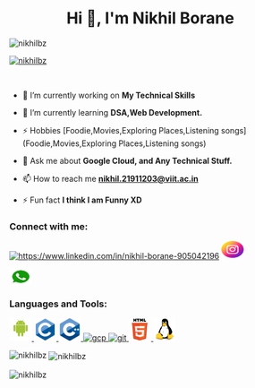 <h1 align="center">Hi 👋, I'm Nikhil Borane</h1>


<p align="left"> <img src="https://komarev.com/ghpvc/?username=nikhilbz&label=Profile%20views&color=0e75b6&style=flat" alt="nikhilbz" /> </p>

<p align="left"> <a href="https://github.com/ryo-ma/github-profile-trophy"><img src="https://github-profile-trophy.vercel.app/?username=nikhilbz" alt="nikhilbz" /></a> </p>

<p align="left"> <a href="https://twitter.com/" target="blank"><img src="https://img.shields.io/twitter/follow/?logo=twitter&style=for-the-badge" alt="" /></a> </p>

- 🔭 I’m currently working on **My Technical Skills**

- 🌱 I’m currently learning **DSA,Web Development.**

- ⚡ Hobbies [Foodie,Movies,Exploring Places,Listening songs](Foodie,Movies,Exploring Places,Listening songs)

- 💬 Ask me about **Google Cloud, and Any Technical Stuff.**

- 📫 How to reach me **nikhil.21911203@viit.ac.in**

- ⚡ Fun fact **I think I am Funny XD**

<h3 align="left">Connect with me:</h3>
<p align="left">
<a href="https://linkedin.com/in/https://www.linkedin.com/in/nikhil-borane-905042196" target="blank"><img align="center" src="https://raw.githubusercontent.com/rahuldkjain/github-profile-readme-generator/master/src/images/icons/Social/linked-in-alt.svg" alt="https://www.linkedin.com/in/nikhil-borane-905042196" height="30" width="40" /></a>
<a href="https://instagram.com/nikhil_borane_?igshid=NTc4MTIwNjQ2YQ==" target="blank"><img align="centre" src="https://github.com/NIKHILBz/NIKHILBz/blob/main/instagram.png" alt="https://instagram.com/nikhil_borane_?igshid=NTc4MTIwNjQ2YQ==" height="30" width="40" /></a>
  
<a href="https://api.whatsapp.com/send/?phone=7559120028&text&app_absent=0" target="blank"><img align="center" src="https://github.com/NIKHILBz/NIKHILBz/blob/main/whatsapp-png-whatsapp-logo-png-1000.png" alt="https://www.linkedin.com/in/nikhil-borane-905042196" height="30" width="40" /></a>
</p>


<h3 align="left">Languages and Tools:</h3>
<p align="left"> <a href="https://developer.android.com" target="_blank" rel="noreferrer"> <img src="https://raw.githubusercontent.com/devicons/devicon/master/icons/android/android-original-wordmark.svg" alt="android" width="40" height="40"/> </a> <a href="https://www.cprogramming.com/" target="_blank" rel="noreferrer"> <img src="https://raw.githubusercontent.com/devicons/devicon/master/icons/c/c-original.svg" alt="c" width="40" height="40"/> </a> <a href="https://www.w3schools.com/cpp/" target="_blank" rel="noreferrer"> <img src="https://raw.githubusercontent.com/devicons/devicon/master/icons/cplusplus/cplusplus-original.svg" alt="cplusplus" width="40" height="40"/> </a> <a href="https://cloud.google.com" target="_blank" rel="noreferrer"> <img src="https://www.vectorlogo.zone/logos/google_cloud/google_cloud-icon.svg" alt="gcp" width="40" height="40"/> </a> <a href="https://git-scm.com/" target="_blank" rel="noreferrer"> <img src="https://www.vectorlogo.zone/logos/git-scm/git-scm-icon.svg" alt="git" width="40" height="40"/> </a> <a href="https://www.w3.org/html/" target="_blank" rel="noreferrer"> <img src="https://raw.githubusercontent.com/devicons/devicon/master/icons/html5/html5-original-wordmark.svg" alt="html5" width="40" height="40"/> </a> <a href="https://www.linux.org/" target="_blank" rel="noreferrer"> <img src="https://raw.githubusercontent.com/devicons/devicon/master/icons/linux/linux-original.svg" alt="linux" width="40" height="40"/> </a> </p>

<p><img align="left" src="https://github-readme-stats.vercel.app/api/top-langs?username=nikhilbz&show_icons=true&locale=en&layout=compact" alt="nikhilbz" /></p>

<p>&nbsp;<img align="center" src="https://github-readme-stats.vercel.app/api?username=nikhilbz&show_icons=true&locale=en" alt="nikhilbz" /></p>

<p><img align="center" src="https://github-readme-streak-stats.herokuapp.com/?user=nikhilbz&" alt="nikhilbz" /></p>

